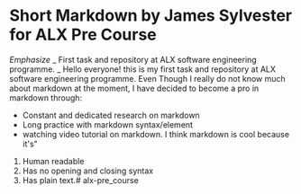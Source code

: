 # Short Markdown by James Sylvester for ALX Pre Course
*Emphasize* _ First task and repository at ALX software engineering programme.  _
 Hello everyone! this is my first task and repository at ALX software engineering programme.
Even Though I really do not know much about markdown at the moment, I have decided to become a pro in markdown through:
* Constant and dedicated research on markdown
* Long practice with markdown syntax/element
* watching video tutorial on markdown.
I think markdown is cool because it's"
1. Human readable
2. Has no opening and closing syntax
3. Has plain text.# alx-pre_course
